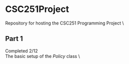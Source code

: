 #  CSC251Project
 Repository for hosting the CSC251 Programming Project \
 
## Part 1
 Completed 2/12 \
 The basic setup of the *Policy* class \
